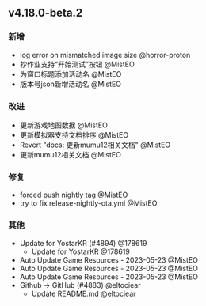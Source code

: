 ## v4.18.0-beta.2

### 新增

- log error on mismatched image size @horror-proton
- 抄作业支持“开始测试”按钮 @MistEO
- 为窗口标题添加活动名 @MistEO
- 版本号json新增活动名 @MistEO

### 改进

- 更新游戏地图数据 @MistEO
- 更新模拟器支持文档排序 @MistEO
- Revert "docs: 更新mumu12相关文档" @MistEO
- 更新mumu12相关文档 @MistEO

### 修复

- forced push nightly tag @MistEO
- try to fix release-nightly-ota.yml @MistEO

### 其他

- Update for YostarKR (#4894) @178619
   - Update for YostarKR @178619
- Auto Update Game Resources - 2023-05-23 @MistEO
- Auto Update Game Resources - 2023-05-23 @MistEO
- Auto Update Game Resources - 2023-05-23 @MistEO
- Github -> GitHub (#4883) @eltociear
   - Update README.md @eltociear
